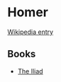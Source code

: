 # Homer

[Wikipedia entry](https://en.wikipedia.org/wiki/Homer)

## Books

- [The Iliad](The_Iliad.md)
